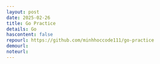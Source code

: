 ```yaml
---
layout: post
date: 2025-02-26
title: Go Practice
details: Go
hascontent: false
repourl: https://github.com/minhhoccode111/go-practice
demourl:
noteurl:
---
```


